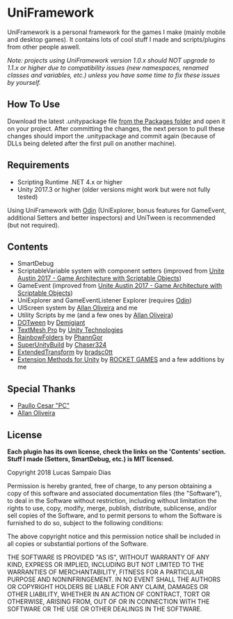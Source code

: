 # UniFramework

UniFramework is a personal framework for the games I make (mainly mobile and desktop games). It contains lots of cool stuff I made and scripts/plugins from other people aswell.

*Note: projects using UniFramework version 1.0.x should NOT upgrade to 1.1.x or higher due to compatibility issues (new namespaces, renamed classes and variables, etc.) unless you have some time to fix these issues by yourself.*

## How To Use
Download the latest .unitypackage file [from the Packages folder](https://github.com/sampaiodias/UniFramework/tree/master/Packages) and open it on your project. After committing the changes, the next person to pull these changes should import the .unitypackage and commit again (because of DLLs being deleted after the first pull on another machine).

## Requirements
* Scripting Runtime .NET 4.x or higher
* Unity 2017.3 or higher (older versions might work but were not fully tested)

Using UniFramework with [Odin](https://assetstore.unity.com/packages/tools/utilities/odin-inspector-and-serializer-89041) (UniExplorer, bonus features for GameEvent, additional Setters and better inspectors) and UniTween is recommended (but not required).

## Contents
* SmartDebug
* ScriptableVariable system with component setters (improved from [Unite Austin 2017 - Game Architecture with Scriptable Objects](https://www.youtube.com/watch?v=raQ3iHhE_Kk))
* GameEvent (improved from [Unite Austin 2017 - Game Architecture with Scriptable Objects](https://www.youtube.com/watch?v=raQ3iHhE_Kk))
* UniExplorer and GameEventListener Explorer (requires [Odin](https://assetstore.unity.com/packages/tools/utilities/odin-inspector-and-serializer-89041))
* UIScreen system by [Allan Oliveira](https://github.com/allanolivei) and me
* Utility Scripts by me (and a few ones by [Allan Oliveira](https://github.com/allanolivei))
* [DOTween](https://assetstore.unity.com/packages/tools/visual-scripting/dotween-pro-32416) by [Demigiant](http://www.demigiant.com/)
* [TextMesh Pro](https://assetstore.unity.com/packages/essentials/beta-projects/textmesh-pro-84126) by [Unity Technologies](https://unity3d.com/)
* [RainbowFolders](https://github.com/PhannGor/unity3d-rainbow-folders) by [PhannGor](https://github.com/PhannGor)
* [SuperUnityBuild](https://github.com/Chaser324/unity-build) by [Chaser324](https://github.com/Chaser324)
* [ExtendedTransform](https://github.com/bradsc0tt/Unity-Extended-Transform-Editor) by [bradsc0tt](https://github.com/bradsc0tt/)
* [Extension Methods for Unity](https://assetstore.unity.com/packages/tools/utilities/extension-methods-for-unity-24876) by [ROCKET GAMES](https://assetstore.unity.com/publishers/2191) and a few additions by me

## Special Thanks
* [Paullo Cesar "PC"](https://github.com/paullocesarpc)
* [Allan Oliveira](https://github.com/allanolivei)

## License
**Each plugin has its own license, check the links on the 'Contents' section. Stuff I made (Setters, SmartDebug, etc.) is MIT licensed.**

Copyright 2018 Lucas Sampaio Dias

Permission is hereby granted, free of charge, to any person obtaining a copy of this software and associated documentation files (the "Software"), to deal in the Software without restriction, including without limitation the rights to use, copy, modify, merge, publish, distribute, sublicense, and/or sell copies of the Software, and to permit persons to whom the Software is furnished to do so, subject to the following conditions:

The above copyright notice and this permission notice shall be included in all copies or substantial portions of the Software.

THE SOFTWARE IS PROVIDED "AS IS", WITHOUT WARRANTY OF ANY KIND, EXPRESS OR IMPLIED, INCLUDING BUT NOT LIMITED TO THE WARRANTIES OF MERCHANTABILITY, FITNESS FOR A PARTICULAR PURPOSE AND NONINFRINGEMENT. IN NO EVENT SHALL THE AUTHORS OR COPYRIGHT HOLDERS BE LIABLE FOR ANY CLAIM, DAMAGES OR OTHER LIABILITY, WHETHER IN AN ACTION OF CONTRACT, TORT OR OTHERWISE, ARISING FROM, OUT OF OR IN CONNECTION WITH THE SOFTWARE OR THE USE OR OTHER DEALINGS IN THE SOFTWARE.
